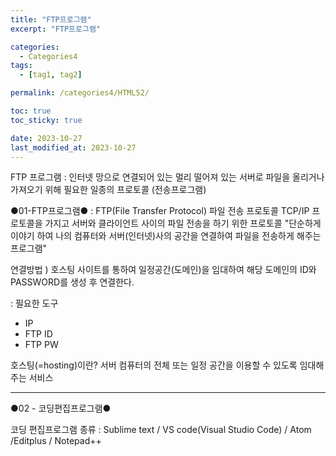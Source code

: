```yaml
---
title: "FTP프로그램"
excerpt: "FTP프로그램"

categories:
  - Categories4
tags:
  - [tag1, tag2]

permalink: /categories4/HTML52/

toc: true
toc_sticky: true

date: 2023-10-27
last_modified_at: 2023-10-27
---
```


FTP 프로그램
: 인터넷 망으로 연결되어 있는 멀리 떨어져 있는 서버로 파일을 올리거나 가져오기 위해 필요한 일종의 프로토콜 (전송프로그램)

●01-FTP프로그램●
: FTP(File Transfer Protocol) 파일 전송 프로토콜
TCP/IP 프로토콜을 가지고 서버와 클라이언트 사이의 파일 전송을 하기 위한 프로토콜
"단순하게 이야기 하여 나의 컴퓨터와 서버(인터넷)사의 공간을 연결하여 파일을 전송하게 해주는 프로그램"

연결방법 ) 호스팅 사이트를 통하여 일정공간(도메인)을 임대하여
해당 도메인의 ID와 PASSWORD를 생성 후 연결한다.

: 필요한 도구

- IP
- FTP ID
- FTP PW

호스팅(=hosting)이란?
서버 컴퓨터의 전체 또는 일정 공간을 이용할 수 있도록 임대해 주는 서비스

---

●02 - 코딩편집프로그램●

코딩 편집프로그램 종류 : Sublime text / VS code(Visual Studio Code) / Atom /Editplus / Notepad++
